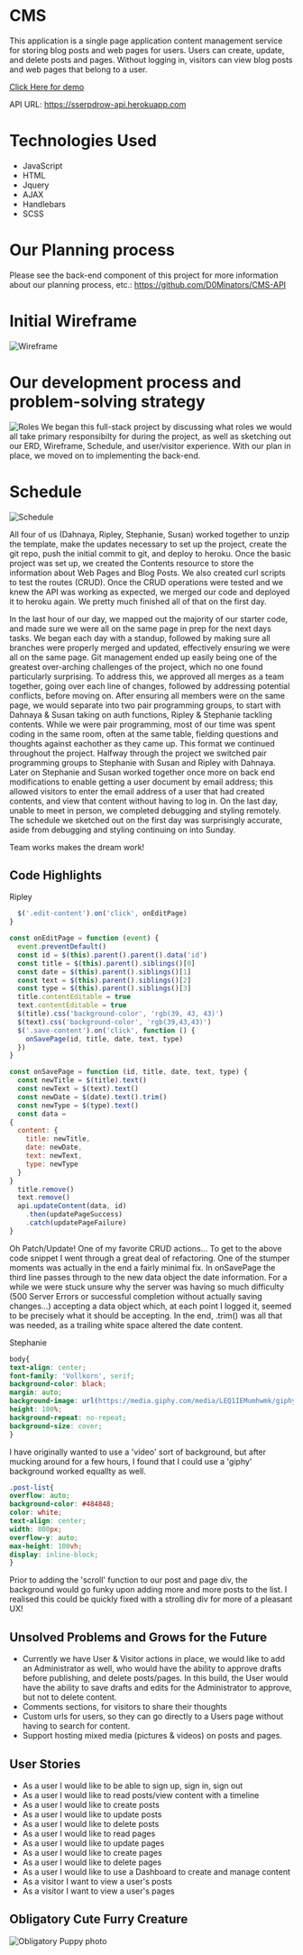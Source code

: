 # CMS
This application is a single page application content management service for
storing blog posts and web pages for users.  Users can create, update, and
delete posts and pages. Without logging in, visitors can view blog posts and
web pages that belong to a user.

[Click Here for demo](https://d0minators.github.io/CMS/)

API URL:  https://sserpdrow-api.herokuapp.com

# Technologies Used
- JavaScript
- HTML
- Jquery
- AJAX
- Handlebars
- SCSS

# Our Planning process
Please see the back-end component of this project for more information about
our planning process, etc.: https://github.com/D0Minators/CMS-API

# Initial Wireframe

![Wireframe](https://imgur.com/a/UAmj1)


# Our development process and problem-solving strategy

![Roles](https://imgur.com/a/WhTn7)
We began this full-stack project by discussing what roles we would all take
primary responsibilty for during the project, as well as sketching out our ERD,
Wireframe, Schedule, and user/visitor experience. With our plan in place, we moved
on to implementing the back-end.

# Schedule
![Schedule](https://imgur.com/a/NKdWO)

All four of us (Dahnaya, Ripley, Stephanie, Susan) worked together to unzip the
template, make the updates necessary to set up the project, create the git repo,
push the initial commit to git, and deploy to heroku.
Once the basic project was set up, we created the Contents resource to store
the information about Web Pages and Blog Posts.  We also created curl scripts
to test the routes (CRUD). Once the CRUD operations were tested and we knew
the API was working as expected, we merged our code and deployed it to
heroku again. We pretty much finished all of that on the first day.

In the last hour of our day, we mapped out the majority of our starter code, and
made sure we were all on the same page in prep for the next days tasks.
We began each day with a standup, followed by making sure all branches were
properly merged and updated, effectively ensuring we were all on the same page.
Git management ended up easily being one of the greatest over-arching challenges
of the project, which no one found particularly surprising. To address this, we
approved all merges as a team together, going over each line of changes, followed
by addressing potential conflicts, before moving on.
After ensuring all members were on the same page, we would separate into two
pair programming  groups, to start with Dahnaya & Susan taking on auth functions,
Ripley & Stephanie tackling contents. While we were pair programming, most of
our time was spent coding in the same room, often at the same table, fielding
questions and thoughts against eachother as they came up. This format we continued
throughout the project. Halfway through the project we switched pair programming
groups to Stephanie with Susan and Ripley with Dahnaya.
Later on Stephanie and Susan worked together once more on back end modifications
to enable getting a user document by email address; this allowed visitors to
enter the email address of a user that had created contents, and view that
content without having to log in. On the last day, unable to
meet in person, we completed debugging and styling remotely. The schedule we
sketched out on the first day was surprisingly accurate, aside from debugging
and styling continuing on into Sunday.

Team works makes the dream work!

## Code Highlights
Ripley
```js
  $('.edit-content').on('click', onEditPage)
}

const onEditPage = function (event) {
  event.preventDefault()
  const id = $(this).parent().parent().data('id')
  const title = $(this).parent().siblings()[0]
  const date = $(this).parent().siblings()[1]
  const text = $(this).parent().siblings()[2]
  const type = $(this).parent().siblings()[3]
  title.contentEditable = true
  text.contentEditable = true
  $(title).css('background-color', 'rgb(39, 43, 43)')
  $(text).css('background-color', 'rgb(39,43,43)')
  $('.save-content').on('click', function () {
    onSavePage(id, title, date, text, type)
  })
}

const onSavePage = function (id, title, date, text, type) {
  const newTitle = $(title).text()
  const newText = $(text).text()
  const newDate = $(date).text().trim()
  const newType = $(type).text()
  const data =
{
  content: {
    title: newTitle,
    date: newDate,
    text: newText,
    type: newType
  }
}
  title.remove()
  text.remove()
  api.updateContent(data, id)
    .then(updatePageSuccess)
    .catch(updatePageFailure)
}
```
Oh Patch/Update! One of my favorite CRUD actions...
To get to the above code snippet I went through a great deal of refactoring.
One of the stumper moments was actually in the end a fairly minimal fix. In
onSavePage the third line passes through to the new data object the date information.
For a while we were stuck unsure why the server was having so much difficulty
(500 Server Errors or successful completion without actually saving changes...)
accepting a data object which, at each point I logged it, seemed to be precisely
what it should be accepting. In the end, .trim() was all that was needed, as a
trailing white space altered the date content.

Stephanie
```css
body{
text-align: center;
font-family: 'Vollkorn', serif;
background-color: black;
margin: auto;
background-image: url(https://media.giphy.com/media/LEQ1IEMumhwmk/giphy.gif);
height: 100%;
background-repeat: no-repeat;
background-size: cover;
}
```
I have originally wanted to use a 'video' sort of background, but after mucking around for a few hours, I found that I could use a 'giphy' background worked equallty as well.
```css
.post-list{
overflow: auto;
background-color: #484848;
color: white;
text-align: center;
width: 800px;
overflow-y: auto;
max-height: 100vh;
display: inline-block;
}
```
Prior to adding the 'scroll' function to our post and page div, the background would go funky upon adding more and more posts to the list. I realised this could be quickly fixed with a strolling div for more of a pleasant UX!

## Unsolved Problems and Grows for the Future
- Currently we have User & Visitor actions in place, we would like to add an
Administrator as well, who would have the ability to approve drafts before
publishing, and delete posts/pages. In this build, the User would have the
ability to save drafts and edits for the Administrator to approve, but not to
delete content.
- Comments sections, for visitors to share their thoughts
- Custom urls for users, so they can go directly to a Users page without
having to search for content.
- Support hosting mixed media (pictures & videos) on posts and pages.

## User Stories
- As a user I would like to be able to sign up, sign in, sign out
- As a user I would like to read posts/view content with a timeline
- As a user I would like to create posts
- As a user I would like to update posts
- As a user I would like to delete posts
- As a user I would like to read pages
- As a user I would like to update pages
- As a user I would like to create pages
- As a user I would like to delete pages
- As a user I would like to use a Dashboard to create and manage content
- As a visitor I want to view a user's posts
- As a visitor I want to view a user's pages

## Obligatory Cute Furry Creature

![Obligatory Puppy photo](https://i.imgur.com/pKf2dZ4.gif)
